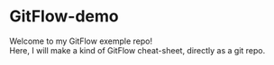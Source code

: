 # GitFlow-demo

Welcome to my GitFlow exemple repo!  
Here, I will make a kind of GitFlow cheat-sheet, directly as a git repo.  